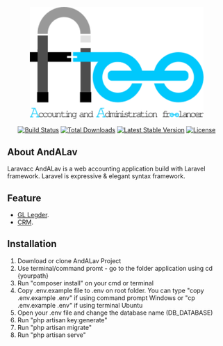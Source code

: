 <p align="center"><a href="https://laravel.com" target="_blank"><img src="public/images/andafree.png" width="400"></a></p>

<p align="center">
<a href="https://travis-ci.org/laravel/framework"><img src="https://travis-ci.org/laravel/framework.svg" alt="Build Status"></a>
<a href="https://packagist.org/packages/laravel/framework"><img src="https://img.shields.io/packagist/dt/laravel/framework" alt="Total Downloads"></a>
<a href="https://packagist.org/packages/laravel/framework"><img src="https://img.shields.io/packagist/v/laravel/framework" alt="Latest Stable Version"></a>
<a href="https://packagist.org/packages/laravel/framework"><img src="https://img.shields.io/packagist/l/laravel/framework" alt="License"></a>
</p>

## About AndALav

Laravacc AndALav is a web accounting application build with Laravel framework. Laravel is expressive & elegant syntax framework.

## Feature

-   [GL Legder](https://laravel.com/docs/routing).
-   [CRM](https://laravel.com/docs/container).

## Installation
1. Download or clone AndALav Project
2. Use terminal/command promt - go to the folder application using cd {yourpath}
3. Run "composer install" on your cmd or terminal
4. Copy .env.example file to .env on root folder. 
   You can type "copy .env.example .env" if using command prompt Windows 
   or "cp .env.example .env" if using terminal Ubuntu
5. Open your .env file and change the database name (DB_DATABASE)
6. Run "php artisan key:generate"
7. Run "php artisan migrate"
8. Run "php artisan serve"
